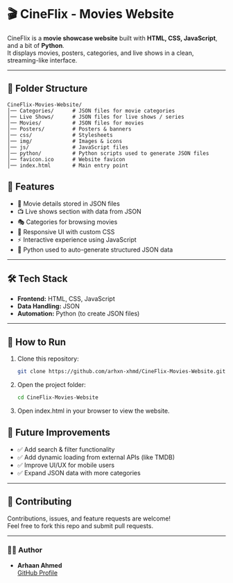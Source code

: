 # 🎬 CineFlix - Movies Website

CineFlix is a **movie showcase website** built with **HTML, CSS, JavaScript**, and a bit of **Python**.  
It displays movies, posters, categories, and live shows in a clean, streaming-like interface.

---

## 📂 Folder Structure

```
CineFlix-Movies-Website/
│── Categories/      # JSON files for movie categories
│── Live Shows/      # JSON files for live shows / series
│── Movies/          # JSON files for movies
│── Posters/         # Posters & banners
│── css/             # Stylesheets
│── img/             # Images & icons
│── js/              # JavaScript files
│── python/          # Python scripts used to generate JSON files
│── favicon.ico      # Website favicon
│── index.html       # Main entry point
```

## 🚀 Features

- 🎥 Movie details stored in JSON files  
- 📺 Live shows section with data from JSON  
- 🎭 Categories for browsing movies  
- 🎨 Responsive UI with custom CSS  
- ⚡ Interactive experience using JavaScript  
- 🐍 Python used to auto-generate structured JSON data

---

## 🛠️ Tech Stack

- **Frontend:** HTML, CSS, JavaScript  
- **Data Handling:** JSON  
- **Automation:** Python (to create JSON files)

---

## 📖 How to Run

1. Clone this repository:
   ```bash
   git clone https://github.com/arhxn-xhmd/CineFlix-Movies-Website.git

2. Open the project folder:
   ```bash 
   cd CineFlix-Movies-Website

3. Open index.html in your browser to view the website.

## 🔮 Future Improvements

- ✅ Add search & filter functionality  
- ✅ Add dynamic loading from external APIs (like TMDB)  
- ✅ Improve UI/UX for mobile users  
- ✅ Expand JSON data with more categories  

---

## 🤝 Contributing

Contributions, issues, and feature requests are welcome!  
Feel free to fork this repo and submit pull requests.  

---

### 👨‍💻 Author
- **Arhaan Ahmed**  
  [GitHub Profile](https://github.com/arhxn-xhmd)